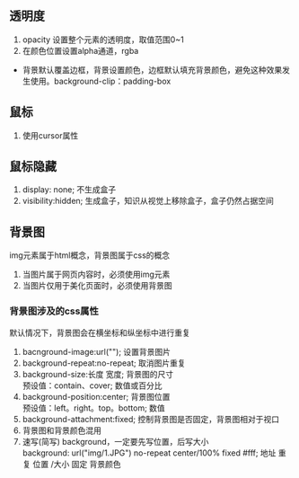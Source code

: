 ## 透明度
1. opacity 设置整个元素的透明度，取值范围0~1
2. 在颜色位置设置alpha通道，rgba
 - 背景默认覆盖边框，背景设置颜色，边框默认填充背景颜色，避免这种效果发生使用。background-clip：padding-box
## 鼠标
 1. 使用cursor属性
## 鼠标隐藏
 1. display: none; 不生成盒子
 2. visibility:hidden; 生成盒子，知识从视觉上移除盒子，盒子仍然占据空间
## 背景图  
img元素属于html概念，背景图属于css的概念
1. 当图片属于网页内容时，必须使用img元素
2. 当图片仅用于美化页面时，必须使用背景图
### 背景图涉及的css属性  
默认情况下，背景图会在横坐标和纵坐标中进行重复
1. bacnground-image:url(""); 设置背景图片
2. background-repeat:no-repeat; 取消图片重复
3. background-size:长度 宽度; 背景图的尺寸  
预设值：contain、cover; 数值或百分比
4. background-position:center; 背景图位置  
预设值：left。right。top。bottom; 数值
5. background-attachment:fixed; 控制背景图是否固定，背景图相对于视口
6. 背景图和背景颜色混用
7. 速写(简写) background，一定要先写位置，后写大小  
	background: url("img/1.JPG") 	no-repeat  	center/100% 	fixed 	#fff;
				地址				 	重复			位置	/大小		固定	  	背景颜色

